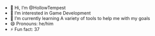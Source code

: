 - 👋 Hi, I’m @HollowTempest
- 👀 I’m interested in Game Development
- 🌱 I’m currently learning A variety of tools to help me with my goals
- 😄 Pronouns: he/him
- ⚡ Fun fact: 37

<!---
HadyGalal/HadyGalal is a ✨ special ✨ repository because its `README.md` (this file) appears on your GitHub profile.
You can click the Preview link to take a look at your changes.
--->
